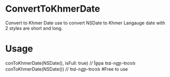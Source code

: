 # ConvertToKhmerDate
Convert to Khmer Date use to convert NSDate to Khmer Langauge date with 2 styles are short and long.
# Usage
  conToKhmerDate(NSDate(), isFull: true) // ថ្ងៃពុធ ២៨-កញ្ញា-២០១៦
  conToKhmerDate(NSDate()) // ២៨-កញ្ញា-២០១៦
#Free to use
  
